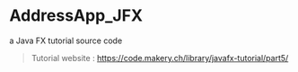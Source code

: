# AddressApp_JFX
a Java FX tutorial source code

> Tutorial website : https://code.makery.ch/library/javafx-tutorial/part5/
